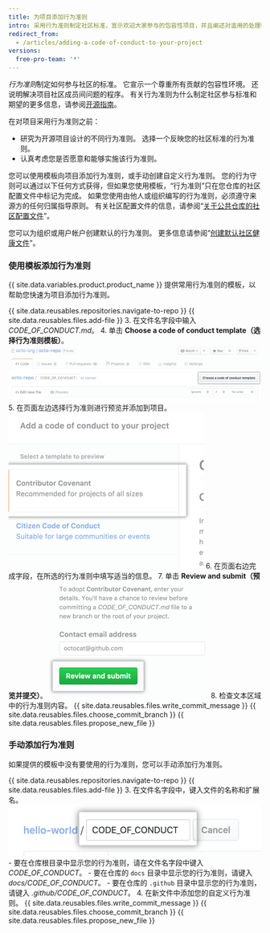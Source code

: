 ```yaml
---
title: 为项目添加行为准则
intro: 采用行为准则制定社区标准，宣示欢迎大家参与的包容性项目，并且阐述对滥用的处理程序。
redirect_from:
  - /articles/adding-a-code-of-conduct-to-your-project
versions:
  free-pro-team: '*'
---
```


*行为准则*制定如何参与社区的标准。 它宣示一个尊重所有贡献的包容性环境。 还说明解决项目社区成员间问题的程序。 有关行为准则为什么制定社区参与标准和期望的更多信息，请参阅[开源指南](https://opensource.guide/code-of-conduct/)。

在对项目采用行为准则之前：

* 研究为开源项目设计的不同行为准则。 选择一个反映您的社区标准的行为准则。
* 认真考虑您是否愿意和能够实施该行为准则。

您可以使用模板向项目添加行为准则，或手动创建自定义行为准则。 您的行为守则可以通过以下任何方式获得，但如果您使用模板，“行为准则”只在您仓库的社区配置文件中标记为完成。 如果您使用由他人或组织编写的行为准则，必须遵守来源方的任何归属指导原则。 有关社区配置文件的信息，请参阅“[关于公共仓库的社区配置文件](/github/building-a-strong-community/about-community-profiles-for-public-repositories)”。

您可以为组织或用户帐户创建默认的行为准则。 更多信息请参阅“[创建默认社区健康文件](/github/building-a-strong-community/creating-a-default-community-health-file)”。

### 使用模板添加行为准则

{{ site.data.variables.product.product_name }} 提供常用行为准则的模板，以帮助您快速为项目添加行为准则。

{{ site.data.reusables.repositories.navigate-to-repo }}
{{ site.data.reusables.files.add-file }}
3. 在文件名字段中输入 *CODE_OF_CONDUCT.md*。
4. 单击 **Choose a code of conduct template（选择行为准则模板）**。 ![用于选择行为准则模板的按钮](/assets/images/help/repository/code-of-conduct-tool.png)
5. 在页面左边选择行为准则进行预览并添加到项目。 ![行为准则模板的选择](/assets/images/help/repository/code-of-conduct-tool-picker.png)
6. 在页面右边完成字段，在所选的行为准则中填写适当的信息。
7. 单击 **Review and submit（预览并提交）**。 ![审查行为准则并提交到项目](/assets/images/help/repository/code-of-conduct-tool-review.png)
8. 检查文本区域中的行为准则内容。
{{ site.data.reusables.files.write_commit_message }}
{{ site.data.reusables.files.choose_commit_branch }}
{{ site.data.reusables.files.propose_new_file }}

### 手动添加行为准则

如果提供的模板中没有要使用的行为准则，您可以手动添加行为准则。

{{ site.data.reusables.repositories.navigate-to-repo }}
{{ site.data.reusables.files.add-file }}
3. 在文件名字段中，键入文件的名称和扩展名。 ![新行为准则文件名](/assets/images/help/repository/new-code-of-conduct-file-name.png)
    - 要在仓库根目录中显示您的行为准则，请在文件名字段中键入 *CODE_OF_CONDUCT*。
    - 要在仓库的 `docs` 目录中显示您的行为准则，请键入 *docs/CODE_OF_CONDUCT*。
    - 要在仓库的 `.github` 目录中显示您的行为准则，请键入 *.github/CODE_OF_CONDUCT*。
4. 在新文件中添加您的自定义行为准则。
{{ site.data.reusables.files.write_commit_message }}
{{ site.data.reusables.files.choose_commit_branch }}
{{ site.data.reusables.files.propose_new_file }}
